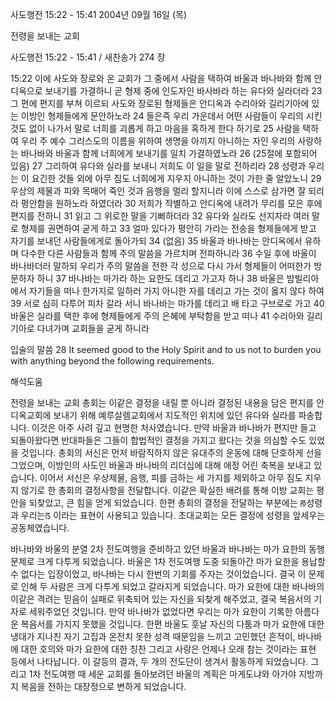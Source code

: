 사도행전 15:22 - 15:41 
2004년 09월 16일 (목)

전령을 보내는 교회



사도행전 15:22 - 15:41 / 새찬송가 274 장


15:22 이에 사도와 장로와 온 교회가 그 중에서 사람을 택하여 바울과 바나바와 함께 안디옥으로 보내기를 가결하니 곧 형제 중에 인도자인 바사바라 하는 유다와 실라더라 23 그 편에 편지를 부쳐 이르되 사도와 장로된 형제들은 안디옥과 수리아와 길리기아에 있는 이방인 형제들에게 문안하노라 24 들은즉 우리 가운데서 어떤 사람들이 우리의 시킨 것도 없이 나가서 말로 너희를 괴롭게 하고 마음을 혹하게 한다 하기로 25 사람을 택하여 우리 주 예수 그리스도의 이름을 위하여 생명을 아끼지 아니하는 자인 우리의 사랑하는 바나바와 바울과 함께 너희에게 보내기를 일치 가결하였노라 26 (25절에 포함되어 있음) 27 그리하여 유다와 실라를 보내니 저희도 이 일을 말로 전하리라 28 성령과 우리는 이 요긴한 것들 외에 아무 짐도 너희에게 지우지 아니하는 것이 가한 줄 알았노니 29 우상의 제물과 피와 목매어 죽인 것과 음행을 멀리 할지니라 이에 스스로 삼가면 잘 되리라 평안함을 원하노라 하였더라 30 저희가 작별하고 안디옥에 내려가 무리를 모은 후에 편지를 전하니 31 읽고 그 위로한 말을 기뻐하더라 32 유다와 실라도 선지자라 여러 말로 형제를 권면하여 굳게 하고 33 얼마 있다가 평안히 가라는 전송을 형제들에게 받고 자기를 보내던 사람들에게로 돌아가되 34 (없음) 35 바울과 바나바는 안디옥에서 유하며 다수한 다른 사람들과 함께 주의 말씀을 가르치며 전파하니라 36 수일 후에 바울이 바나바더러 말하되 우리가 주의 말씀을 전한 각 성으로 다시 가서 형제들이 어떠한가 방문하자 하니 37 바나바는 마가라 하는 요한도 데리고 가고자 하나 38 바울은 밤빌리아에서 자기들을 떠나 한가지로 일하러 가지 아니한 자를 데리고 가는 것이 옳지 않다 하여 39 서로 심히 다투어 피차 갈라 서니 바나바는 마가를 데리고 배 타고 구브로로 가고 40 바울은 실라를 택한 후에 형제들에게 주의 은혜에 부탁함을 받고 떠나 41 수리아와 길리기아로 다녀가며 교회들을 굳게 하니라

입술의 말씀
28 It seemed good to the Holy Spirit and to us not to burden you with anything beyond the following requirements.

해석도움





전령을 보내는 교회
총회는 이같은 결정을 내릴 뿐 아니라 결정된 내용을 담은 편지를 안디옥교회에 보내기 위해 예루살렘교회에서 지도적인 위치에 있던 유다와 실라를 파송합니다. 이것은 아주 사려 깊고 현명한 처사였습니다. 만약 바울과 바나바가 편지만 들고 되돌아왔다면 반대파들은 그들이 합법적인 결정을 가지고 왔다는 것을 의심할 수도 있었을 것입니다. 총회의 서신은 먼저 바람직하지 않은 유대주의 운동에 대해 단호하게 선을 그었으며, 이방인의 사도인 바울과 바나바의 리더십에 대해 애정 어린 축복을 보내고 있습니다. 이어서 서신은 우상제물, 음행, 피를 금하는 세 가지를 제외하고 아무 짐도 지우지 않기로 한 총회의 결정사항을 전달합니다. 이같은 확실한 배려를 통해 이방 교회는 평안을 되찾았고, 큰 힘을 얻게 되었습니다. 한편 총회의 결정을 전달하는 부분에는 ꡐ성령과 우리는ꡑ 이라는 표현이 사용되고 있습니다. 초대교회는 모든 결정에 성령을 앞세우는 공동체였습니다. 

바나바와 바울의 분열
2차 전도여행을 준비하고 있던 바울과 바나바는 마가 요한의 동행문제로 크게 다투게 되었습니다. 바울은 1차 전도여행 도중 되돌아간 마가 요한을 용납할 수 없다는 입장이었고, 바나바는 다시 한번의 기회를 주자는 것이었습니다. 결국 이 문제로 인해 두 사람은 크게 다투게 되었고 갈라지게 되었습니다. 마가 요한에 대한 바나바의 이같은 격려는 믿음이 실패로 위축되어 있는 자신을 되찾게 해주었고, 결국 복음서의 기자로 세워주었던 것입니다. 만약 바나바가 없었다면 우리는 마가 요한이 기록한 아름다운 복음서를 가지지 못했을 것입니다. 한편 바울도 훗날 자신의 다툼과 마가 요한에 대한 냉대가 지나친 자기 고집과 온전치 못한 성격 때문임을 느끼고 고민했던 흔적이, 바나바에 대한 호의와 마가 요한에 대한 칭찬 그리고 사랑은 언제나 오래 참는 것이라는 표현 등에서 나타납니다. 이 갈등의 결과, 두 개의 전도단이 생겨서 활동하게 되었습니다. 그리고 1차 전도여행 때 세운 교회를 돌아보려던 바울의 계획은 마게도냐와 아가야 지방까지 복음을 전하는 대장정으로 변하게 되었습니다.
